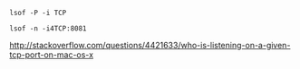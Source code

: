 ```
lsof -P -i TCP
```

```
lsof -n -i4TCP:8081 
```

http://stackoverflow.com/questions/4421633/who-is-listening-on-a-given-tcp-port-on-mac-os-x